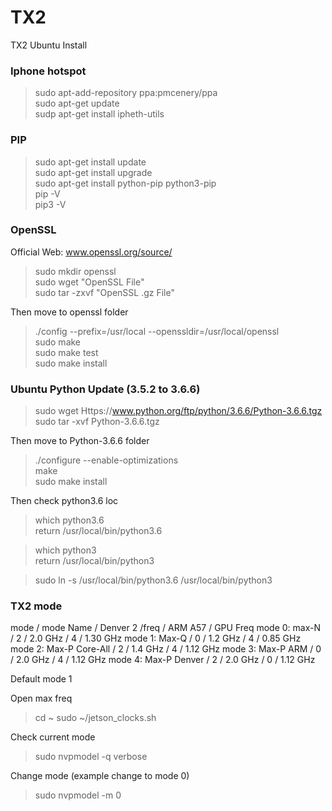 # TX2
TX2 Ubuntu Install
  
### Iphone hotspot  
> sudo apt-add-repository ppa:pmcenery/ppa  
> sudo apt-get update  
> sudp apt-get install ipheth-utils  
  
### PIP    
> sudo apt-get install update  
> sudo apt-get install upgrade   
> sudo apt-get install python-pip python3-pip  
> pip -V  
> pip3 -V  
  
### OpenSSL   
Official Web: www.openssl.org/source/  
> sudo mkdir openssl  
> sudo wget "OpenSSL File"  
> sudo tar -zxvf "OpenSSL .gz File"  
  
Then move to openssl folder  
> ./config --prefix=/usr/local --openssldir=/usr/local/openssl  
> sudo make  
> sudo make test  
> sudo make install  
  
### Ubuntu Python Update (3.5.2 to 3.6.6)  
> sudo wget Https://www.python.org/ftp/python/3.6.6/Python-3.6.6.tgz  
> sudo tar -xvf Python-3.6.6.tgz  
  
Then move to Python-3.6.6 folder  
> ./configure --enable-optimizations  
> make  
> sudo make install  
  
Then check python3.6 loc  
> which python3.6  
return /usr/local/bin/python3.6  
  
> which python3  
return /usr/local/bin/python3  
  
> sudo ln -s /usr/local/bin/python3.6 /usr/local/bin/python3  

### TX2 mode
mode / mode Name / Denver 2 /freq / ARM A57 / GPU Freq
mode 0: max-N / 2 / 2.0 GHz / 4 / 1.30 GHz
mode 1: Max-Q / 0 / 1.2 GHz / 4 / 0.85 GHz
mode 2: Max-P Core-All / 2 / 1.4 GHz / 4 / 1.12 GHz
mode 3: Max-P ARM / 0 / 2.0 GHz / 4 / 1.12 GHz
mode 4: Max-P Denver / 2 / 2.0 GHz / 0 / 1.12 GHz

Default mode 1

Open max freq
> cd ~
> sudo ~/jetson_clocks.sh

Check current mode
> sudo nvpmodel -q verbose

Change mode (example change to mode 0)
> sudo nvpmodel -m 0
